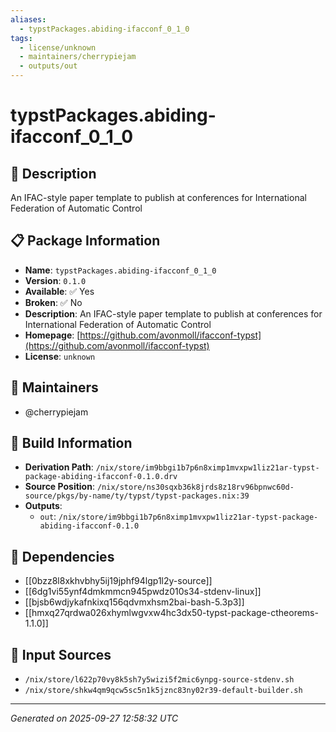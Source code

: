 ```yaml
---
aliases:
  - typstPackages.abiding-ifacconf_0_1_0
tags:
  - license/unknown
  - maintainers/cherrypiejam
  - outputs/out
---
```


# typstPackages.abiding-ifacconf_0_1_0

## 📝 Description

An IFAC-style paper template to publish at conferences for International Federation of Automatic Control

## 📋 Package Information

- **Name**: `typstPackages.abiding-ifacconf_0_1_0`
- **Version**: `0.1.0`
- **Available**: ✅ Yes
- **Broken**: ✅ No
- **Description**: An IFAC-style paper template to publish at conferences for International Federation of Automatic Control
- **Homepage**: [https://github.com/avonmoll/ifacconf-typst](https://github.com/avonmoll/ifacconf-typst)
- **License**: `unknown`
## 👥 Maintainers

- @cherrypiejam


## 🔧 Build Information

- **Derivation Path**: `/nix/store/im9bbgi1b7p6n8ximp1mvxpw1liz21ar-typst-package-abiding-ifacconf-0.1.0.drv`
- **Source Position**: `/nix/store/ns30sqxb36k8jrds8z18rv96bpnwc60d-source/pkgs/by-name/ty/typst/typst-packages.nix:39`
- **Outputs**:
  - `out`:  `/nix/store/im9bbgi1b7p6n8ximp1mvxpw1liz21ar-typst-package-abiding-ifacconf-0.1.0`

## 🔗 Dependencies

- [[0bzz8l8xkhvbhy5ij19jphf94lgp1l2y-source]]
- [[6dg1vi55ynf4dmkmmcn945pwdz010s34-stdenv-linux]]
- [[bjsb6wdjykafnkixq156qdvmxhsm2bai-bash-5.3p3]]
- [[hmxq27qrdwa026xhymlwgvxw4hc3dx50-typst-package-ctheorems-1.1.0]]

## 📁 Input Sources

- `/nix/store/l622p70vy8k5sh7y5wizi5f2mic6ynpg-source-stdenv.sh`
- `/nix/store/shkw4qm9qcw5sc5n1k5jznc83ny02r39-default-builder.sh`

---
*Generated on 2025-09-27 12:58:32 UTC*
